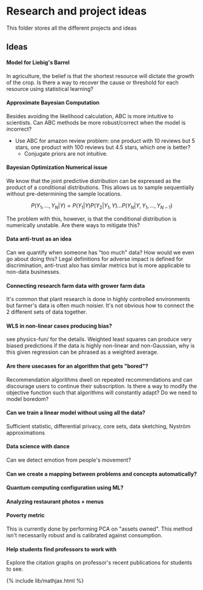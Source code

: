 # Research and project ideas

This folder stores all the different projects and ideas


## Ideas

#### Model for Liebig's Barrel
In agriculture, the belief is that the shortest resource will dictate
the growth of the crop. Is there a way to recover the cause or threshold
for each resource using statistical learning?

#### Approximate Bayesian Computation
Besides avoiding the likelihood calculation, ABC is more intuitive to scientists.
Can ABC methods be more robust/correct when the model is incorrect?
- Use ABC for amazon review problem: one product with 10 reviews but 5 stars, one product with 100 reviews but 4.5 stars, which one is better?
    - Conjugate priors are not intuitive.

#### Bayesian Optimization Numerical issue
We know that the joint predictive distribution can be expressed as the product
of a conditional distributions. This allows us to sample sequentially without
pre-determining the sample locations. 

$$P(Y_1, \dots, Y_N | Y) = P(Y_1|Y)P(Y_2|Y_1, Y)\dots P(Y_N|Y, Y_1, \dots, Y_{N-1})$$

The problem with this, however, is that the conditional distribution is numerically
unstable. Are there ways to mitigate this?

#### Data anti-trust as an idea
Can we quantify when someone has "too much" data?
How would we even go about doing this?
Legal definitions for adverse impact is defined for discrimination,
anti-trust also has similar metrics but is more applicable to non-data
businesses.

#### Connecting research farm data with grower farm data
It's common that plant research is done in highly controlled environments but
farmer's data is often much noisier. It's not obvious how to connect the
2 different sets of data together.

#### WLS in non-linear cases producing bias?
see physics-fun/ for the details. Weighted least squares can produce very biased
predictions if the data is highly non-linear and non-Gaussian, why is this
given regression can be phrased as a weighted average.

#### Are there usecases for an algorithm that gets "bored"?
Recommendation algorithms dwell on repeated recommendations and can discourage
users to continue their subscription. Is there a way to modify the objective function
such that algorithms will constantly adapt? Do we need to model boredom?

#### Can we train a linear model without using all the data?
Sufficient statistic, differential privacy, core sets, data sketching, Nyström approximations

#### Data science with dance
Can we detect emotion from people's movement?

#### Can we create a mapping between problems and concepts automatically?

#### Quantum computing configuration using ML?

#### Analyzing restaurant photos + menus

#### Poverty metric
This is currently done by performing PCA on "assets owned".
This method isn't necessarily robust and is calibrated against consumption.

#### Help students find professors to work with
Explore the citation graphs on professor's recent publications for students to see.

{% include lib/mathjax.html %}
